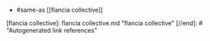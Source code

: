 - #same-as [[flancia collective]]

[//begin]: # "Autogenerated link references for markdown compatibility"
[flancia collective]: flancia collective.md "flancia collective"
[//end]: # "Autogenerated link references"